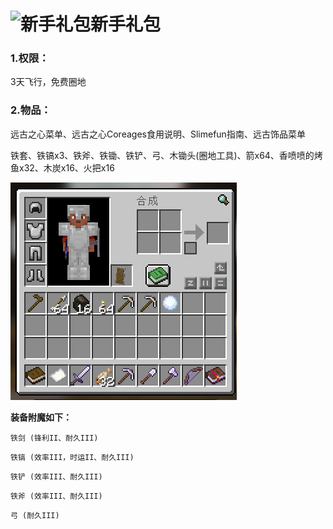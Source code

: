 # <img src="../Newplayer/image/新手礼包.gif" alt="新手礼包" style="width:1em; height:auto;">新手礼包

### 1.**权限：**

3天飞行，免费圈地



### 2.**物品：**

远古之心菜单、远古之心Coreages食用说明、Slimefun指南、远古饰品菜单

铁套、铁镐x3、铁斧、铁锄、铁铲、弓、木锄头(圈地工具)、箭x64、香喷喷的烤鱼x32、木炭x16、火把x16

![invsee](../Newplayer/image/新手礼包.png)



**装备附魔如下：**

`铁剑 (锋利II、耐久III)` 

`铁镐 (效率III，时运II、耐久III)`

`铁铲 (效率III、耐久III)`

`铁斧 (效率III、耐久III)`

`弓 (耐久III)`
